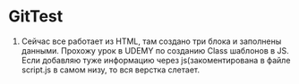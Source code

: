 # GitTest

1) Сейчас все работает из HTML, там создано три  блока и заполнены данными.
Прохожу урок в UDEMY по созданию Class шаблонов в JS.
Если добавляю туже информацию через js(закоментирована в файле script.js в самом низу,
то вся верстка слетает. 
